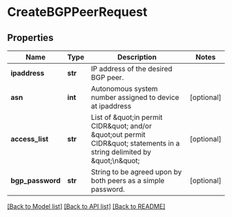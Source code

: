 # CreateBGPPeerRequest

## Properties
Name | Type | Description | Notes
------------ | ------------- | ------------- | -------------
**ipaddress** | **str** | IP address of the desired BGP peer. | 
**asn** | **int** | Autonomous system number assigned to device at ipaddress | [optional] 
**access_list** | **str** | List of \&quot;in permit CIDR\&quot; and/or \&quot;out permit CIDR\&quot; statements in a string delimited by \&quot;\\n\&quot; | [optional] 
**bgp_password** | **str** | String to be agreed upon by both peers as a simple password. | [optional] 

[[Back to Model list]](../README.md#documentation-for-models) [[Back to API list]](../README.md#documentation-for-api-endpoints) [[Back to README]](../README.md)


